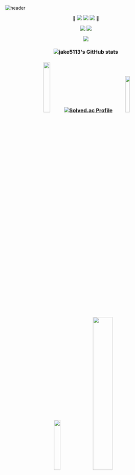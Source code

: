 ![header](https://capsule-render.vercel.app/api?type=waving&color=auto&height=300&section=header&text=Jake%20Github👋😋&fontSize=90&animation=fadeIn&fontAlignY=38&desc=&descAlignY=51&descAlign=62)

<p align="center">
🧡
<a href="https://jake5113.tistory.com/" target="_blank"><img src="https://img.shields.io/badge/istory-000000?style=for-the-badge&logo=Tistory&logoColor=white"/></a>
<a href="https://blog.naver.com/wkdusdb" target="_blank"><img src="https://img.shields.io/badge/aver-03C75A?style=for-the-badge&logo=Naver&logoColor=white"/></a>
<a href="https://www.instagram.com/jongwon5113/" target="_blank"><img src="https://img.shields.io/badge/Instagram-E4405F?style=for-the-badge&logo=Instagram&logoColor=white"/></a>
🧡
</p>
<p align="center">
<a target="kotlin"><img src="https://img.shields.io/badge/Kotlin-0095D5?&style=for-the-badge&logo=kotlin&logoColor=white"/></a>
<a target="Android Studio"><img src="https://img.shields.io/badge/Android%20Studio-3DDC84.svg?&style=for-the-badge&logo=Android%20Studio&logoColor=white"/></a>

<p align="center">
<a href="https://hits.seeyoufarm.com"><img src="https://hits.seeyoufarm.com/api/count/incr/badge.svg?url=https%3A%2F%2Fgithub.com%2Fjake5113&count_bg=%2379C83D&title_bg=%23555555&icon=awesomelists.svg&icon_color=%23E7E7E7&title=hits&edge_flat=false"/></a>
</p>

<h3 align=center>
  

![jake5113's GitHub stats](https://github-readme-stats.vercel.app/api?username=jake5113&show_icons=true&theme=midnight-purple)

</h3>

<h3 align=center>
  
  <img src="https://blog.kakaocdn.net/dn/sjncG/btretbOWUEC/DK04YKcw4fUyrGdROInsq1/img.png" width="20%"></left>
  [![Solved.ac Profile](http://mazassumnida.wtf/api/generate_badge?boj=wkdusdb)](https://solved.ac/wkdusdb)
  <img src="https://www.computerhope.com/jargon/a/android.png" width="17%"></right>
  
</h3>

<p align="center">
 
  <td><img src="https://upload.wikimedia.org/wikipedia/commons/thumb/3/37/Kotlin_Icon_2021.svg/1200px-Kotlin_Icon_2021.svg.png" width="20%"></td>
  <td><img src="https://blog.kakaocdn.net/dn/ehfQWK/btrnP7Cexxc/ZmLpToeisMobjHGaLfEDg0/img.png" width="35%"></td>
  
</p>

<!--
**jake5113/jake5113** is a ✨ _special_ ✨ repository because its `README.md` (this file) appears on your GitHub profile.

Here are some ideas to get you started:

- 🔭 I’m currently working on ...
- 🌱 I’m currently learning ...
- 👯 I’m looking to collaborate on ...
- 🤔 I’m looking for help with ...
- 💬 Ask me about ...
- 📫 How to reach me: ...
- 😄 Pronouns: ...
- ⚡ Fun fact: ...
-->
